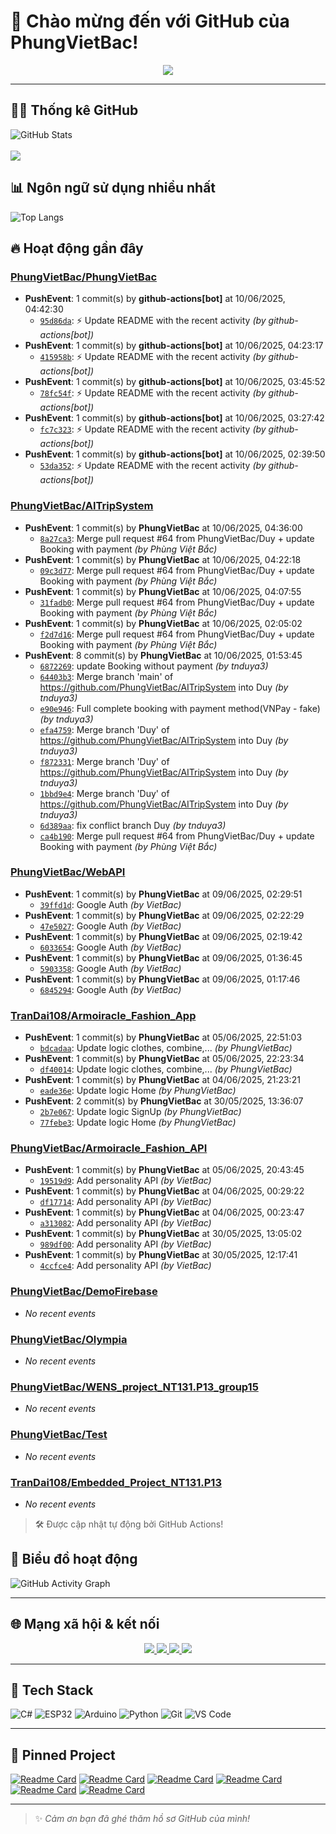 # 👋 Chào mừng đến với GitHub của PhungVietBac!

<p align="center">
  <img src="https://readme-typing-svg.demolab.com/?lines=Welcome+to+my+GitHub!;I+love+Programming;AI+%7C+FullStack+%7C+Android+%7C+Desktop;Let's+build+something+awesome!&center=true&width=500&height=45&color=F7971E&vCenter=true&size=22">
</p>

---

## 🧑‍💻 Thống kê GitHub

![GitHub Stats](https://github-readme-stats.vercel.app/api?username=PhungVietBac&show_icons=true&theme=radical)
<br><br>
![](https://nirzak-streak-stats.vercel.app/?user=PhungVietBac&theme=radical)

## 📊 Ngôn ngữ sử dụng nhiều nhất

![Top Langs](https://github-readme-stats.vercel.app/api/top-langs/?username=PhungVietBac&layout=compact&theme=radical)

## 🔥 Hoạt động gần đây

<!--START_SECTION:activity-->
### [PhungVietBac/PhungVietBac](https://github.com/PhungVietBac/PhungVietBac)
- **PushEvent**: 1 commit(s) by **github-actions[bot]** at 10/06/2025, 04:42:30
  - [`95d86da`](https://github.com/PhungVietBac/PhungVietBac/commit/95d86dab2aa4ce10477b8e5f6ac2a3adf048db93): ⚡ Update README with the recent activity _(by github-actions[bot])_
- **PushEvent**: 1 commit(s) by **github-actions[bot]** at 10/06/2025, 04:23:17
  - [`415958b`](https://github.com/PhungVietBac/PhungVietBac/commit/415958b86ff4ea3918cbbff09287985bbd3ef7bd): ⚡ Update README with the recent activity _(by github-actions[bot])_
- **PushEvent**: 1 commit(s) by **github-actions[bot]** at 10/06/2025, 03:45:52
  - [`78fc54f`](https://github.com/PhungVietBac/PhungVietBac/commit/78fc54f237448c726cdfe22332adfd94b465283c): ⚡ Update README with the recent activity _(by github-actions[bot])_
- **PushEvent**: 1 commit(s) by **github-actions[bot]** at 10/06/2025, 03:27:42
  - [`fc7c323`](https://github.com/PhungVietBac/PhungVietBac/commit/fc7c3233295f6a33846099209ed396fa4bca8ba6): ⚡ Update README with the recent activity _(by github-actions[bot])_
- **PushEvent**: 1 commit(s) by **github-actions[bot]** at 10/06/2025, 02:39:50
  - [`53da352`](https://github.com/PhungVietBac/PhungVietBac/commit/53da35296f3b26033d2cf82641f089e29fa70ab7): ⚡ Update README with the recent activity _(by github-actions[bot])_

### [PhungVietBac/AITripSystem](https://github.com/PhungVietBac/AITripSystem)
- **PushEvent**: 1 commit(s) by **PhungVietBac** at 10/06/2025, 04:36:00
  - [`8a27ca3`](https://github.com/PhungVietBac/AITripSystem/commit/8a27ca3ad078dcc24cae0852b5bb0735be365c80): Merge pull request #64 from PhungVietBac/Duy + update Booking with payment _(by Phùng Việt Bắc)_
- **PushEvent**: 1 commit(s) by **PhungVietBac** at 10/06/2025, 04:22:18
  - [`09c3d77`](https://github.com/PhungVietBac/AITripSystem/commit/09c3d77303dc80b4ca66408d32ebd190d7049e1b): Merge pull request #64 from PhungVietBac/Duy + update Booking with payment _(by Phùng Việt Bắc)_
- **PushEvent**: 1 commit(s) by **PhungVietBac** at 10/06/2025, 04:07:55
  - [`31fadb0`](https://github.com/PhungVietBac/AITripSystem/commit/31fadb0f3bd5186f5d4a0b2ecc73bddad9666168): Merge pull request #64 from PhungVietBac/Duy + update Booking with payment _(by Phùng Việt Bắc)_
- **PushEvent**: 1 commit(s) by **PhungVietBac** at 10/06/2025, 02:05:02
  - [`f2d7d16`](https://github.com/PhungVietBac/AITripSystem/commit/f2d7d167d728fec12f54c5068cc99804e4a53ace): Merge pull request #64 from PhungVietBac/Duy + update Booking with payment _(by Phùng Việt Bắc)_
- **PushEvent**: 8 commit(s) by **PhungVietBac** at 10/06/2025, 01:53:45
  - [`6872269`](https://github.com/PhungVietBac/AITripSystem/commit/6872269dc952dabca516f843d53a930e85dca7a0): update Booking without payment _(by tnduya3)_
  - [`64403b3`](https://github.com/PhungVietBac/AITripSystem/commit/64403b3c85de3c52388df7d718db451a2f6525a0): Merge branch 'main' of https://github.com/PhungVietBac/AITripSystem into Duy _(by tnduya3)_
  - [`e90e946`](https://github.com/PhungVietBac/AITripSystem/commit/e90e946415e38481c18d47d4283ff88f9054b2f4): Full complete booking with payment method(VNPay - fake) _(by tnduya3)_
  - [`efa4759`](https://github.com/PhungVietBac/AITripSystem/commit/efa4759f767e440667397ef9fe39bc1a8427ee80): Merge branch 'Duy' of https://github.com/PhungVietBac/AITripSystem into Duy _(by tnduya3)_
  - [`f872331`](https://github.com/PhungVietBac/AITripSystem/commit/f8723312dd9b25bef0a0a17b88ccf23c5a6ab8e4): Merge branch 'Duy' of https://github.com/PhungVietBac/AITripSystem into Duy _(by tnduya3)_
  - [`1bbd9e4`](https://github.com/PhungVietBac/AITripSystem/commit/1bbd9e44a5f1b3b5057bd0c9d4979ca656f021b5): Merge branch 'Duy' of https://github.com/PhungVietBac/AITripSystem into Duy _(by tnduya3)_
  - [`6d389aa`](https://github.com/PhungVietBac/AITripSystem/commit/6d389aae5472ee3af604d606571985af05718266): fix conflict branch Duy _(by tnduya3)_
  - [`ca4b190`](https://github.com/PhungVietBac/AITripSystem/commit/ca4b190782f0c172fdb3938c3cd9fa5105b8b383): Merge pull request #64 from PhungVietBac/Duy + update Booking with payment _(by Phùng Việt Bắc)_

### [PhungVietBac/WebAPI](https://github.com/PhungVietBac/WebAPI)
- **PushEvent**: 1 commit(s) by **PhungVietBac** at 09/06/2025, 02:29:51
  - [`39ffd1d`](https://github.com/PhungVietBac/WebAPI/commit/39ffd1d2185992d4d0a0d4dd4b57fb4713d32d6f): Google Auth _(by VietBac)_
- **PushEvent**: 1 commit(s) by **PhungVietBac** at 09/06/2025, 02:22:29
  - [`47e5027`](https://github.com/PhungVietBac/WebAPI/commit/47e5027a8a3e3852eb48c6ba87cd3933a5f90338): Google Auth _(by VietBac)_
- **PushEvent**: 1 commit(s) by **PhungVietBac** at 09/06/2025, 02:19:42
  - [`6033654`](https://github.com/PhungVietBac/WebAPI/commit/6033654b24a8a10e8405187888795bc524a6c9be): Google Auth _(by VietBac)_
- **PushEvent**: 1 commit(s) by **PhungVietBac** at 09/06/2025, 01:36:45
  - [`5903358`](https://github.com/PhungVietBac/WebAPI/commit/5903358dafc48123002f5031a9e5c12063d6c6e3): Google Auth _(by VietBac)_
- **PushEvent**: 1 commit(s) by **PhungVietBac** at 09/06/2025, 01:17:46
  - [`6845294`](https://github.com/PhungVietBac/WebAPI/commit/6845294c19731bcad60103cbe56e82ae43cb9fd0): Google Auth _(by VietBac)_

### [TranDai108/Armoiracle_Fashion_App](https://github.com/TranDai108/Armoiracle_Fashion_App)
- **PushEvent**: 1 commit(s) by **PhungVietBac** at 05/06/2025, 22:51:03
  - [`bdcadaa`](https://github.com/TranDai108/Armoiracle_Fashion_App/commit/bdcadaa9d5ede9a5e4abd66887bd9c50ffd9b4cd): Update logic clothes, combine,... _(by PhungVietBac)_
- **PushEvent**: 1 commit(s) by **PhungVietBac** at 05/06/2025, 22:23:34
  - [`df40014`](https://github.com/TranDai108/Armoiracle_Fashion_App/commit/df40014570aae9b70dd437b8f1d97d36bee7129f): Update logic clothes, combine,... _(by PhungVietBac)_
- **PushEvent**: 1 commit(s) by **PhungVietBac** at 04/06/2025, 21:23:21
  - [`eade36e`](https://github.com/TranDai108/Armoiracle_Fashion_App/commit/eade36ecb6ad7e338dfb93e85cb1f615fb93f9fa): Update logic Home _(by PhungVietBac)_
- **PushEvent**: 2 commit(s) by **PhungVietBac** at 30/05/2025, 13:36:07
  - [`2b7e067`](https://github.com/TranDai108/Armoiracle_Fashion_App/commit/2b7e0676570b09a02259df726a4b494629e70b03): Update logic SignUp _(by PhungVietBac)_
  - [`77febe3`](https://github.com/TranDai108/Armoiracle_Fashion_App/commit/77febe3f7505eed757ae5980b174b0b907fe4759): Update logic Home _(by PhungVietBac)_

### [PhungVietBac/Armoiracle_Fashion_API](https://github.com/PhungVietBac/Armoiracle_Fashion_API)
- **PushEvent**: 1 commit(s) by **PhungVietBac** at 05/06/2025, 20:43:45
  - [`19519d9`](https://github.com/PhungVietBac/Armoiracle_Fashion_API/commit/19519d941aa544db0bc99c438c2a4f379aed7b0c): Add personality API _(by VietBac)_
- **PushEvent**: 1 commit(s) by **PhungVietBac** at 04/06/2025, 00:29:22
  - [`df17714`](https://github.com/PhungVietBac/Armoiracle_Fashion_API/commit/df17714f2e56e4adc662a44f1500b59eaea67f70): Add personality API _(by VietBac)_
- **PushEvent**: 1 commit(s) by **PhungVietBac** at 04/06/2025, 00:23:47
  - [`a313082`](https://github.com/PhungVietBac/Armoiracle_Fashion_API/commit/a313082921fed9fefb800a1b1f54fed43c62c933): Add personality API _(by VietBac)_
- **PushEvent**: 1 commit(s) by **PhungVietBac** at 30/05/2025, 13:05:02
  - [`989df00`](https://github.com/PhungVietBac/Armoiracle_Fashion_API/commit/989df00aa9402945f70ff11dd11b2f9be3d5259f): Add personality API _(by VietBac)_
- **PushEvent**: 1 commit(s) by **PhungVietBac** at 30/05/2025, 12:17:41
  - [`4ccfce4`](https://github.com/PhungVietBac/Armoiracle_Fashion_API/commit/4ccfce490df64547fcac5cc23881ed56fa473a12): Add personality API _(by VietBac)_

### [PhungVietBac/DemoFirebase](https://github.com/PhungVietBac/DemoFirebase)
- _No recent events_

### [PhungVietBac/Olympia](https://github.com/PhungVietBac/Olympia)
- _No recent events_

### [PhungVietBac/WENS_project_NT131.P13_group15](https://github.com/PhungVietBac/WENS_project_NT131.P13_group15)
- _No recent events_

### [PhungVietBac/Test](https://github.com/PhungVietBac/Test)
- _No recent events_

### [TranDai108/Embedded_Project_NT131.P13](https://github.com/TranDai108/Embedded_Project_NT131.P13)
- _No recent events_

<!--END_SECTION:activity-->

> 🛠️ Được cập nhật tự động bởi GitHub Actions!

## 🧭 Biểu đồ hoạt động

![GitHub Activity Graph](https://github-readme-activity-graph.vercel.app/graph?username=PhungVietBac&theme=github-compact)

---

## 🌐 Mạng xã hội & kết nối

<p align="center">
  <a href="https://www.linkedin.com/in/b%E1%BA%AFc-ph%C3%B9ng-vi%E1%BB%87t-396674298/" target="_blank">
    <img src="https://img.shields.io/badge/-LinkedIn-0077B5?style=for-the-badge&logo=linkedin&logoColor=white" />
  </a>
  <a href="mailto:bacphungviet@gmail.com">
    <img src="https://img.shields.io/badge/-Gmail-D14836?style=for-the-badge&logo=gmail&logoColor=white" />
  </a>
  <a href="https://github.com/PhungVietBac">
    <img src="https://img.shields.io/badge/-GitHub-181717?style=for-the-badge&logo=github&logoColor=white" />
  </a>
  <a href="https://www.facebook.com/bac.phungviet.92" target="_blank">
    <img src="https://img.shields.io/badge/-Facebook-1877F2?style=for-the-badge&logo=facebook&logoColor=white" />
  </a>
</p>

---

## 🧰 Tech Stack

![C#](https://img.shields.io/badge/-CSharp-239120?style=flat&logo=c-sharp&logoColor=white)
![ESP32](https://img.shields.io/badge/-ESP32-FF5722?style=flat&logo=esphome&logoColor=white)
![Arduino](https://img.shields.io/badge/-Arduino-00979D?style=flat&logo=arduino&logoColor=white)
![Python](https://img.shields.io/badge/-Python-3776AB?style=flat&logo=python&logoColor=white)
![Git](https://img.shields.io/badge/-Git-F05032?style=flat&logo=git&logoColor=white)
![VS Code](https://img.shields.io/badge/-VSCode-007ACC?style=flat&logo=visual-studio-code&logoColor=white)

---

## 📌 Pinned Project

[![Readme Card](https://github-readme-stats.vercel.app/api/pin/?username=PhungVietBac&repo=AITripSystem&theme=radical)](https://github.com/PhungVietBac/AITripSystem)
[![Readme Card](https://github-readme-stats.vercel.app/api/pin/?username=PhungVietBac&repo=WebAPI&theme=radical)](https://github.com/PhungVietBac/WebAPI)
[![Readme Card](https://github-readme-stats.vercel.app/api/pin/?username=PhungVietBac&repo=Armoiracle_Fashion_API&theme=radical)](https://github.com/PhungVietBac/Armoiracle_Fashion_API)
[![Readme Card](https://github-readme-stats.vercel.app/api/pin/?username=PhungVietBac&repo=Olympia&theme=radical)](https://github.com/PhungVietBac/Olympia)
[![Readme Card](https://github-readme-stats.vercel.app/api/pin/?username=PhungVietBac&repo=WENS_project_NT131.P13_group15&theme=radical)](https://github.com/PhungVietBac/WENS_project_NT131.P13_group15)
[![Readme Card](https://github-readme-stats.vercel.app/api/pin/?username=TranDai108&repo=Armoiracle_Fashion_App&theme=radical)](https://github.com/TranDai108/Armoiracle_Fashion_App)

---

> ✨ *Cảm ơn bạn đã ghé thăm hồ sơ GitHub của mình!*
